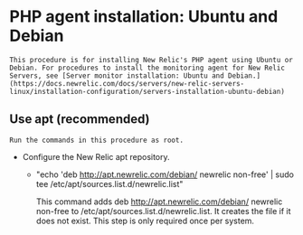 # PHP agent installation: Ubuntu and Debian

    This procedure is for installing New Relic's PHP agent using Ubuntu or Debian. For procedures to install the monitoring agent for New Relic Servers, see [Server monitor installation: Ubuntu and Debian.](https://docs.newrelic.com/docs/servers/new-relic-servers-linux/installation-configuration/servers-installation-ubuntu-debian)

## Use apt (recommended)
    
    Run the commands in this procedure as root.

- Configure the New Relic apt repository.

  - "echo 'deb http://apt.newrelic.com/debian/ newrelic non-free' | sudo tee /etc/apt/sources.list.d/newrelic.list"

	This command adds deb http://apt.newrelic.com/debian/ newrelic non-free to /etc/apt/sources.list.d/newrelic.list. It creates the file if it does not exist.
	This step is only required once per system.
